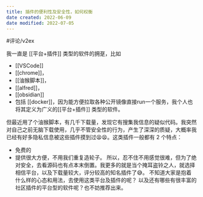 ```yaml
---
title: 插件的便利性及安全性，如何权衡
date created: 2022-06-09
date modified: 2022-07-05
---
```


#评论/v2ex

我一直是 [[平台+插件]] 类型的软件的拥趸，比如
- [[VSCode]]
- [[chrome]]，
- [[油猴脚本]]，
- [[alfred]]，
- [[obsidian]]
- 包括 [[docker]]，因为能方便拉取各种公开镜像直接run一个服务，我个人也将其定义为广义的[[平台+插件]] 类型的软件。

但最近用了个油猴脚本，有几千下载量，发现它有搜集我信息的疑似代码。我突然对自己之前无脑下载使用，几乎不管安全性的行为，产生了深深的质疑，大概率我已经有好多隐私信息被这些插件摸到过😫😫。这类插件一般都有 2 个特点：
- 免费的
- 提供很大方便，不用我们重复造轮子。
所以，忍不住不用感觉很难，但为了绝对安全，去看源码也有点本末倒置。我更多的就是当个掩耳盗铃之人，就选择相信平台，以及下载量较大，评分较高的知名插件了😅。
不知道大家是抱着什么样的心态和用法，去使用这类平台及插件的呢？
以及还有哪些有很丰富的社区插件的平台型的软件呢？也不妨推荐出来。
